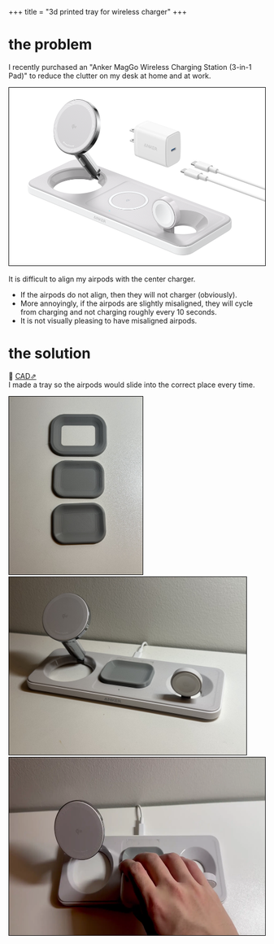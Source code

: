 +++
title = "3d printed tray for wireless charger"
+++

# the problem 

I recently purchased an "Anker MagGo Wireless Charging Station (3-in-1 Pad)" to reduce the clutter on my desk at home and at work.

<img src="pad.png" style="height: 350px; width: auto; border: 1px solid black;">

It is difficult to align my airpods with the center charger.  
 - If the airpods do not align, then they will not charger (obviously).  
 - More annoyingly, if the airpods are slightly misaligned, they will cycle from charging and not charging roughly every 10 seconds. 
 - It is not visually pleasing to have misaligned airpods.

# the solution

📐 [CAD⇗](https://cad.onshape.com/documents/adafd8c0a8e7a8e844d16a05/w/d0c63042982a36d91585d415/e/6c5c6ab4ed946ac91684c114?renderMode=0&uiState=67ff16011409cc4afc0876d8)  
I made a tray so the airpods would slide into the correct place every time. 


<img src="proto.jpeg" style="height: 350px; width: auto; border: 1px solid black;">
<img src="finished.jpeg" style="height: 350px; width: auto; border: 1px solid black;">
<img src="anim.webp" style="height: 350px; width: auto; border: 1px solid black;">
